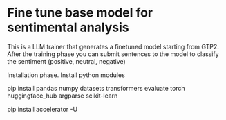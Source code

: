 # Fine tune base model for sentimental analysis


This is a LLM trainer that generates a finetuned model starting from GTP2. After the training phase you can submit sentences to the model to classify the sentiment (positive, neutral, negative)



Installation phase. Install python modules



pip install pandas numpy datasets transformers evaluate torch huggingface_hub argparse scikit-learn

pip install accelerator -U
